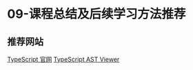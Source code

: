 # 09-课程总结及后续学习方法推荐

## 推荐网站

[TypeScript 官网](https://www.tslang.cn/)
[TypeScript AST Viewer](https://ts-ast-viewer.com/)
